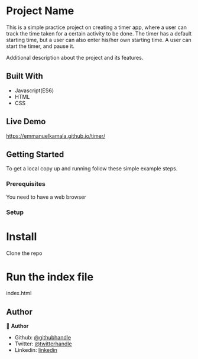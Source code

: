 # Project Name

This is a simple practice project on creating a timer app, where a user can track the time taken for a certain activity to be done. The timer has a default starting time, but a user can also enter his/her own starting time. A user can start the timer, and pause it.

Additional description about the project and its features.

## Built With

- Javascript(ES6)
- HTML
- CSS

## Live Demo

https://emmanuelkamala.github.io/timer/


## Getting Started

To get a local copy up and running follow these simple example steps.

### Prerequisites
You need to have a web browser


### Setup

# Install
Clone the repo

# Run the index file

index.html


## Author

👤 **Author**

- Github: [@githubhandle](https://github.com/emmanuelkamala)
- Twitter: [@twitterhandle](https://twitter.com/ejkamala)
- Linkedin: [linkedin](https://linkedin.com/emmanuelkamala)
